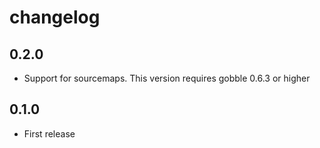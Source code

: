 # changelog

## 0.2.0

* Support for sourcemaps. This version requires gobble 0.6.3 or higher

## 0.1.0

* First release